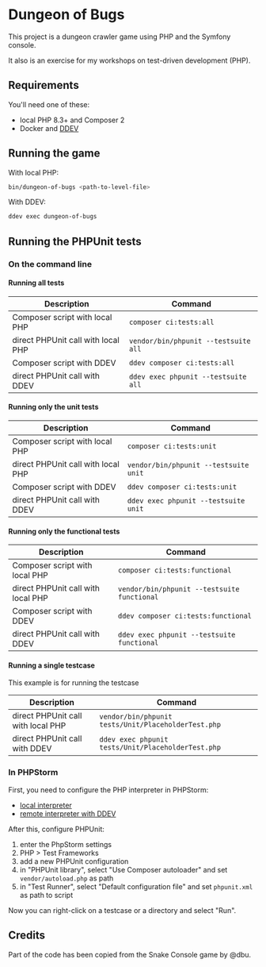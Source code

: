 # Dungeon of Bugs

This project is a dungeon crawler game using PHP and the Symfony console.

It also is an exercise for my workshops on test-driven development (PHP).

## Requirements

You'll need one of these:

- local PHP 8.3+ and Composer 2
- Docker and [DDEV](https://github.com/ddev/ddev)

## Running the game

With local PHP:

```bash
bin/dungeon-of-bugs <path-to-level-file>
```

With DDEV:

```bash
ddev exec dungeon-of-bugs
```

## Running the PHPUnit tests

### On the command line

#### Running all tests

| Description                        | Command                              |
|------------------------------------|--------------------------------------|
| Composer script with local PHP     | `composer ci:tests:all`              |
| direct PHPUnit call with local PHP | `vendor/bin/phpunit --testsuite all` |
| Composer script with DDEV          | `ddev composer ci:tests:all`         |
| direct PHPUnit call with DDEV      | `ddev exec phpunit --testsuite all`  |

#### Running only the unit tests

| Description                        | Command                               |
|------------------------------------|---------------------------------------|
| Composer script with local PHP     | `composer ci:tests:unit`              |
| direct PHPUnit call with local PHP | `vendor/bin/phpunit --testsuite unit` |
| Composer script with DDEV          | `ddev composer ci:tests:unit`         |
| direct PHPUnit call with DDEV      | `ddev exec phpunit --testsuite unit`  |

#### Running only the functional tests

| Description                        | Command                                     |
|------------------------------------|---------------------------------------------|
| Composer script with local PHP     | `composer ci:tests:functional`              |
| direct PHPUnit call with local PHP | `vendor/bin/phpunit --testsuite functional` |
| Composer script with DDEV          | `ddev composer ci:tests:functional`         |
| direct PHPUnit call with DDEV      | `ddev exec phpunit --testsuite functional`  |

#### Running a single testcase

This example is for running the testcase

| Description                        | Command                                             |
|------------------------------------|-----------------------------------------------------|
| direct PHPUnit call with local PHP | `vendor/bin/phpunit tests/Unit/PlaceholderTest.php` |
| direct PHPUnit call with DDEV      | `ddev exec phpunit tests/Unit/PlaceholderTest.php`  |

### In PHPStorm

First, you need to configure the PHP interpreter in PHPStorm:

- [local interpreter](https://www.jetbrains.com/help/phpstorm/configuring-local-interpreter.html)
- [remote interpreter with DDEV](https://ddev.readthedocs.io/en/latest/users/install/phpstorm/)

After this, configure PHPUnit:

1. enter the PhpStorm settings
2. PHP > Test Frameworks
3. add a new PHPUnit configuration
4. in "PHPUnit library",
   select "Use Composer autoloader" and set `vendor/autoload.php` as path
5. in "Test Runner",
   select "Default configuration file" and set `phpunit.xml` as path to script

Now you can right-click on a testcase or a directory and select "Run".

## Credits

Part of the code has been copied from the Snake Console game by @dbu.
